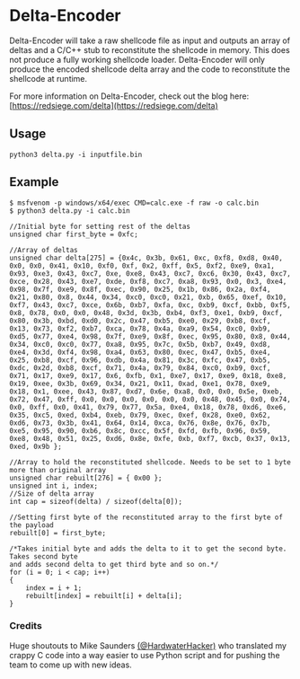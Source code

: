# Delta-Encoder
Delta-Encoder will take a raw shellcode file as input and outputs an array of deltas and a C/C++ stub to reconstitute the shellcode in memory. This does not produce a fully working shellcode loader. Delta-Encoder will only produce the encoded shellcode delta array and the code to reconstitute the shellcode at runtime.

For more information on Delta-Encoder, check out the blog here: [https://redsiege.com/delta](https://redsiege.com/delta)

## Usage
```python3 delta.py -i inputfile.bin```

## Example
```
$ msfvenom -p windows/x64/exec CMD=calc.exe -f raw -o calc.bin
$ python3 delta.py -i calc.bin

//Initial byte for setting rest of the deltas
unsigned char first_byte = 0xfc;

//Array of deltas
unsigned char delta[275] = {0x4c, 0x3b, 0x61, 0xc, 0xf8, 0xd8, 0x40, 0x0, 0x0, 0x41, 0x10, 0xf0, 0xf, 0x2, 0xff, 0x5, 0xf2, 0xe9, 0xa1, 0x93, 0xe3, 0x43, 0xc7, 0xe, 0xe8, 0x43, 0xc7, 0xc6, 0x30, 0x43, 0xc7, 0xce, 0x28, 0x43, 0xe7, 0xde, 0xf8, 0xc7, 0xa8, 0x93, 0x0, 0x3, 0xe4, 0x98, 0x7f, 0xe9, 0x8f, 0xec, 0x90, 0x25, 0x1b, 0x86, 0x2a, 0xf4, 0x21, 0x80, 0x8, 0x44, 0x34, 0xc0, 0xc0, 0x21, 0xb, 0x65, 0xef, 0x10, 0xf7, 0x43, 0xc7, 0xce, 0x6b, 0xb7, 0xfa, 0xc, 0xb9, 0xcf, 0xbb, 0xf5, 0x8, 0x78, 0x0, 0x0, 0x48, 0x3d, 0x3b, 0xb4, 0xf3, 0xe1, 0xb9, 0xcf, 0x80, 0x3b, 0xbd, 0xd0, 0x2c, 0x47, 0xb5, 0xe0, 0x29, 0xb8, 0xcf, 0x13, 0x73, 0xf2, 0xb7, 0xca, 0x78, 0x4a, 0xa9, 0x54, 0xc0, 0xb9, 0xd5, 0x77, 0xe4, 0x98, 0x7f, 0xe9, 0x8f, 0xec, 0x95, 0x80, 0x8, 0x44, 0x34, 0xc0, 0xc0, 0x77, 0xa8, 0x95, 0x7c, 0x5b, 0xb7, 0x49, 0xd8, 0xe4, 0x3d, 0xf4, 0x98, 0xa4, 0x63, 0x80, 0xec, 0x47, 0xb5, 0xe4, 0x25, 0xb8, 0xcf, 0x96, 0xdb, 0x4a, 0x81, 0x3c, 0xfc, 0x47, 0xb5, 0xdc, 0x2d, 0xb8, 0xcf, 0x71, 0x4a, 0x79, 0x84, 0xc0, 0xb9, 0xcf, 0x71, 0x17, 0xe9, 0x17, 0x6, 0xfb, 0x1, 0xe7, 0x17, 0xe9, 0x18, 0xe8, 0x19, 0xee, 0x3b, 0x69, 0x34, 0x21, 0x11, 0xad, 0xe1, 0x78, 0xe9, 0x18, 0x1, 0xee, 0x43, 0x87, 0xd7, 0x6e, 0xa8, 0x0, 0x0, 0x5e, 0xeb, 0x72, 0x47, 0xff, 0x0, 0x0, 0x0, 0x0, 0x0, 0x0, 0x48, 0x45, 0x0, 0x74, 0x0, 0xff, 0x0, 0x41, 0x79, 0x77, 0x5a, 0xe4, 0x18, 0x78, 0xd6, 0xe6, 0x35, 0xc5, 0xed, 0xb4, 0xeb, 0x79, 0xec, 0xef, 0x28, 0xe0, 0x62, 0xd6, 0x73, 0x3b, 0x41, 0x64, 0x14, 0xca, 0x76, 0x8e, 0x76, 0x7b, 0xe5, 0x95, 0x90, 0xb6, 0x8c, 0xcc, 0x5f, 0xfd, 0xfb, 0x96, 0x59, 0xe8, 0x48, 0x51, 0x25, 0xd6, 0x8e, 0xfe, 0xb, 0xf7, 0xcb, 0x37, 0x13, 0xed, 0x9b };

//Array to hold the reconstituted shellcode. Needs to be set to 1 byte more than original array
unsigned char rebuilt[276] = { 0x00 };
unsigned int i, index;
//Size of delta array
int cap = sizeof(delta) / sizeof(delta[0]);

//Setting first byte of the reconstituted array to the first byte of the payload
rebuilt[0] = first_byte;

/*Takes initial byte and adds the delta to it to get the second byte. Takes second byte
and adds second delta to get third byte and so on.*/
for (i = 0; i < cap; i++)
{
    index = i + 1;
    rebuilt[index] = rebuilt[i] + delta[i];
}
```

### Credits
Huge shoutouts to Mike Saunders [(@HardwaterHacker)](https://github.com/hardwaterhacker) who translated my crappy C code into a way easier to use Python script and for pushing the team to come up with new ideas.
